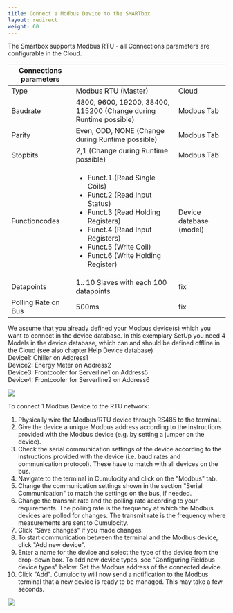 ```yaml
---
title: Connect a Modbus Device to the SMARTbox
layout: redirect
weight: 60
---
```

The Smartbox supports Modbus RTU - all Connections parameters are configurable in the Cloud.

| Connections parameters |  |  |
| --- | --- | --- |
| Type | Modbus RTU (Master) | Cloud |
| Baudrate | 4800, 9600, 19200, 38400, 115200 (Change during Runtime possible) | Modbus Tab |
| Parity | Even, ODD, NONE  (Change during Runtime possible) | Modbus Tab |
| Stopbits | 2,1 (Change during Runtime possible) | Modbus Tab |
| Functioncodes | <ul><li>Funct.1 (Read Single Coils)</li><li> Funct.2 (Read Input Status)</li><li> Funct.3 (Read Holding Registers)</li><li> Funct.4 (Read Input Registers)</li><li> Funct.5 (Write Coil)</li><li> Funct.6 (Write Holding Register)</li></ul> | Device database (model) |
| Datapoints | 1.. 10 Slaves with each 100 datapoints | fix |
| Polling Rate on Bus | 500ms | fix |

We assume that you already defined your Modbus device(s) which you want to connect in the device database. In this exemplary SetUp you need 4 Models in the device database, which can and should be defined offline in the Cloud (see also chapter Help Device database)</br>
   Device1:  Chiller on Address1</br>
   Device2: Energy Meter on Address2</br>
   Device3: Frontcooler for Serverline1 on Address5</br>
   Device4: Frontcooler for Serverline2 on Address6

![ ](/guides/images/devices/smartbox-io/modbus-setup.png)   

To connect 1 Modbus Device to the RTU network:

1.	Physically wire the Modbus/RTU device through RS485 to the terminal. 
2.	Give the device a unique Modbus address according to the instructions provided with the Modbus device (e.g. by setting a jumper on the device). 
3.	Check the serial communication settings of the device according to the instructions provided with the device (i.e. baud rates and communication protocol). These have to match with all devices on the bus. 
4.	Navigate to the terminal in Cumulocity and click on the "Modbus" tab. 
5.	Change the communication settings shown in the section "Serial Communication" to match the settings on the bus, if needed. 
6.	Change the transmit rate and the polling rate according to your requirements. The polling rate is the frequency at which the Modbus devices are polled for changes. The transmit rate is the frequency where measurements are sent to Cumulocity. 
7.	Click "Save changes" if you made changes. 
8.	To start communication between the terminal and the Modbus device, click "Add new device". 
9.	Enter a name for the device and select the type of the device from the drop-down box. To add new device types, see "Configuring Fieldbus device types" below. Set the Modbus address of the connected device. 
10.	Click "Add". Cumulocity will now send a notification to the Modbus terminal that a new device is ready to be managed. This may take a few seconds. 

![ ](/guides/images/devices/smartbox-io/rtu-network.png)
